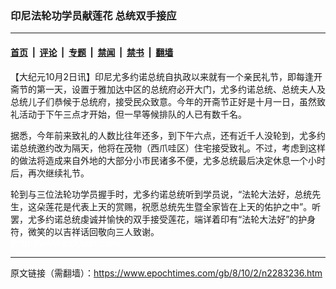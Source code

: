 ### 印尼法轮功学员献莲花 总统双手接应

---

#### [首页](../../../..?n2283236) &nbsp;|&nbsp; [评论](../../../../../epoch-comment?n2283236) &nbsp;|&nbsp; [专题](../../../../../epoch-special?n2283236) &nbsp;|&nbsp; [禁闻](../../../../../epoch-news?n2283236) &nbsp;|&nbsp; [禁书](../../../../../books?n2283236) &nbsp;|&nbsp; [翻墙](https://github.com/gfw-breaker/nogfw/blob/master/README.md?n2283236)


<div class="post_content" id="artbody" itemprop="articleBody">
 <!-- article content begin -->
 <p>
  【大纪元10月2日讯】印尼尤多约诺总统自执政以来就有一个亲民礼节，即每逢开斋节的第一天，设置于雅加达中区的总统府必开大门，尤多约诺总统、总统夫人及总统儿子们恭候于总统府，接受民众致意。今年的开斋节正好是十月一日，虽然致礼活动于下午三点才开始，但一早等候排队的人已有数千名。
 </p>
 <p>
  据悉，今年前来致礼的人数比往年还多，到下午六点，还有近千人没轮到，尤多约诺总统邀约改为隔天，他将在茂物（西爪哇区）住宅接受致礼。不过，考虑到这样的做法将造成来自外地的大部分小市民诸多不便，尤多总统最后决定休息一个小时后，再次继续礼节。
 </p>
 <p>
  轮到与三位法轮功学员握手时，尤多约诺总统听到学员说，“法轮大法好，总统先生，这朵莲花是代表上天的赏赐，祝愿总统先生暨全家皆在上天的佑护之中”。听罢，尤多约诺总统虔诚并愉快的双手接受莲花，端详着印有“法轮大法好”的护身符，微笑的以吉祥话回敬向三人致谢。
  <br/>
  <font color="#ffffff">
   (http://www.dajiyuan.com)
  </font>
 </p>
 <!-- article content end -->
 <div id="below_article_ad">
 </div>
</div>


---

原文链接（需翻墙）：https://www.epochtimes.com/gb/8/10/2/n2283236.htm